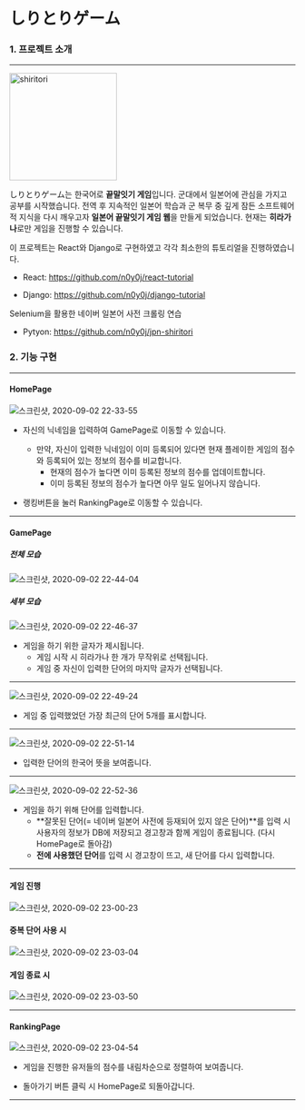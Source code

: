 # しりとりゲーム

### 1. 프로젝트 소개

---

<img width="189" alt="shiritori" src="https://user-images.githubusercontent.com/28584258/91997056-a5b03800-ed74-11ea-9979-8f52883d406f.png">

しりとりゲーム는 한국어로 **끝말잇기 게임**입니다. 군대에서 일본어에 관심을 가지고 공부를 시작했습니다. 전역 후 지속적인 일본어 학습과 군 복무 중 깊게 잠든 소프트웨어적 지식을 다시 깨우고자 **일본어 끝말잇기 게임 웹**을 만들게 되었습니다. 현재는 **히라가나**로만 게임을 진행할 수 있습니다.

이 프로젝트는 React와 Django로 구현하였고 각각 최소한의 튜토리얼을 진행하였습니다.

- React: <https://github.com/n0y0j/react-tutorial>

- Django: <https://github.com/n0y0j/django-tutorial>


Selenium을 활용한 네이버 일본어 사전 크롤링 연습

- Pytyon: <https://github.com/n0y0j/jpn-shiritori>

### 2. 기능 구현

---

#### HomePage

![스크린샷, 2020-09-02 22-33-55](https://user-images.githubusercontent.com/28584258/91997181-c5dff700-ed74-11ea-89ce-7dacf6808429.png)

- 자신의 닉네임을 입력하여 GamePage로 이동할 수 있습니다.

  - 만약, 자신이 입력한 닉네임이 이미 등록되어 있다면 현재 플레이한 게임의 점수와 등록되어 있는 정보의 점수를 비교합니다.
    - 현재의 점수가 높다면 이미 등록된 정보의 점수를 업데이트합니다.
    - 이미 등록된 정보의 점수가 높다면 아무 일도 일어나지 않습니다.

- 랭킹버튼을 눌러 RankingPage로 이동할 수 있습니다.

---

#### GamePage

##### 전체 모습

![스크린샷, 2020-09-02 22-44-04](https://user-images.githubusercontent.com/28584258/91997236-d5f7d680-ed74-11ea-86c8-ff2256ecad98.png)


##### 세부 모습


![스크린샷, 2020-09-02 22-46-37](https://user-images.githubusercontent.com/28584258/91997384-00499400-ed75-11ea-82ea-27993f1f891b.png)

- 게임을 하기 위한 글자가 제시됩니다.
  - 게임 시작 시 히라가나 한 개가 무작위로 선택됩니다.
  - 게임 중 자신이 입력한 단어의 마지막 글자가 선택됩니다.
  
***
  
![스크린샷, 2020-09-02 22-49-24](https://user-images.githubusercontent.com/28584258/91997436-0ccdec80-ed75-11ea-8c60-70eb32709d8a.png)

- 게임 중 입력했었던 가장 최근의 단어 5개를 표시합니다.

***

![스크린샷, 2020-09-02 22-51-14](https://user-images.githubusercontent.com/28584258/91997457-12c3cd80-ed75-11ea-81ed-bdf6a30c7c68.png)

- 입력한 단어의 한국어 뜻을 보여줍니다.

***

![스크린샷, 2020-09-02 22-52-36](https://user-images.githubusercontent.com/28584258/91997478-18211800-ed75-11ea-944a-9f195cb79f45.png)

- 게임을 하기 위해 단어를 입력합니다.
  - **잘못된 단어(= 네이버 일본어 사전에 등재되어 있지 않은 단어)**를 입력 시 사용자의 정보가 DB에 저장되고 경고창과 함께 게임이 종료됩니다. (다시 HomePage로 돌아감)
  - **전에 사용했던 단어**를 입력 시 경고창이 뜨고, 새 단어를 다시 입력합니다.
  
***

#### 게임 진행

![스크린샷, 2020-09-02 23-00-23](https://user-images.githubusercontent.com/28584258/91997502-1d7e6280-ed75-11ea-87ec-847dabfdebc2.png)

#### 중복 단어 사용 시

![스크린샷, 2020-09-02 23-03-04](https://user-images.githubusercontent.com/28584258/91997562-2cfdab80-ed75-11ea-956a-dc517cb64a3f.png)

#### 게임 종료 시

![스크린샷, 2020-09-02 23-03-50](https://user-images.githubusercontent.com/28584258/91997571-325af600-ed75-11ea-9d08-8984f689803c.png)

---

#### RankingPage

![스크린샷, 2020-09-02 23-04-54](https://user-images.githubusercontent.com/28584258/91997586-37b84080-ed75-11ea-9709-2c2d8a62ad25.png)

- 게임을 진행한 유저들의 점수를 내림차순으로 정렬하여 보여줍니다.

- 돌아가기 버튼 클릭 시 HomePage로 되돌아갑니다.



***


